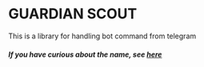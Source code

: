 # GUARDIAN SCOUT
This is a library for handling bot command from telegram

##### If you have curious about the name, see [here](https://zelda-archive.fandom.com/wiki/Guardian_Scout)